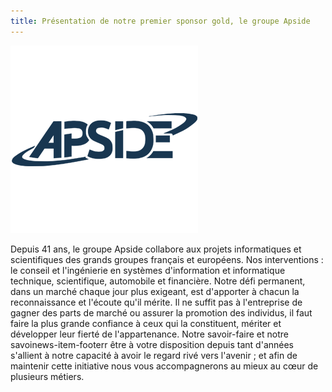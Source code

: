 ```yaml
---
title: Présentation de notre premier sponsor gold, le groupe Apside
---
```


![logo apside](../../../img/logo-apside.png)

Depuis 41 ans, le groupe Apside collabore aux projets informatiques et scientifiques des grands groupes français et européens. Nos interventions : le conseil et l'ingénierie en systèmes d'information et informatique technique, scientifique, automobile et financière. Notre défi permanent, dans un marché chaque jour plus exigeant, est d'apporter à chacun la reconnaissance et l'écoute qu'il mérite. Il ne suffit pas à l'entreprise de gagner des parts de marché ou assurer la promotion des individus, il faut faire la plus grande confiance à ceux qui la constituent, mériter et développer leur fierté de l'appartenance.
Notre savoir-faire et notre savoinews-item-footerr être à votre disposition depuis tant d'années s'allient à notre capacité à avoir le regard rivé vers l'avenir ; et afin de maintenir cette initiative nous vous accompagnerons au mieux au cœur de plusieurs métiers.
